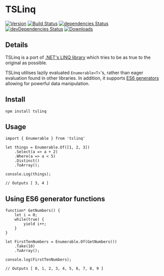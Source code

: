 # TSLinq

[![Version](https://img.shields.io/npm/v/tslinq.svg)](https://npmjs.com/packages/tslinq)
[![Build Status](https://travis-ci.org/rjrudman/TSLinq.svg?branch=master)](https://travis-ci.org/rjrudman/TSLinq)
[![dependencies Status](https://david-dm.org/rjrudman/tslinq/status.svg)](https://david-dm.org/rjrudman/tslinq)
[![devDependencies Status](https://david-dm.org/rjrudman/tslinq/dev-status.svg)](https://david-dm.org/rjrudman/tslinq?type=dev)
[![Downloads](https://img.shields.io/npm/dm/tslinq.svg)](https://npmjs.com/packages/tslinq)

## Details
TSLinq is a port of [.NET's LINQ library](https://msdn.microsoft.com/en-us/library/bb308959.aspx) which tries to be as true to the original as possible. 

TSLinq utilises lazily evaluated `Enumerable<T>`'s, rather than eager evaluation found in other libraries. In addition, it supports [ES6 generators](https://developer.mozilla.org/en/docs/Web/JavaScript/Reference/Statements/function*) allowing for powerful data manipulation.

## Install

```
npm install tslinq
```

## Usage

```
import { Enumerable } from 'tslinq'

let things = Enumerable.Of([1, 2, 3])
    .Select(a => a + 2)
    .Where(a => a < 5)
    .Distinct()
    .ToArray();
    
console.Log(things);

// Outputs [ 3, 4 ]
```

## Using ES6 generator functions

```
function* GetNumbers() {
    let i = 0;
    while(true) {
        yield i++;
    }
}

let FirstTenNumbers = Enumerable.Of(GetNumbers())
    .Take(10)
    .ToArray();
    
console.log(FirstTenNumbers);

// Outputs [ 0, 1, 2, 3, 4, 5, 6, 7, 8, 9 ]
```
